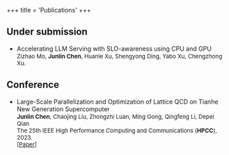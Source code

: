 +++
title = 'Publications'
+++

Under submission
---
- Accelerating LLM Serving with SLO-awareness using CPU and GPU</span> <br>
<font size="2">Zizhao Mo, **Junlin Chen**, Huanle Xu, Shengyong Ding, Yabo Xu, Chengzhong Xu.</font>

Conference
---
- Large-Scale Parallelization and Optimization of Lattice QCD on Tianhe New Generation Supercomputer</span> <br>
<font size="2">**Junlin Chen**, Chaojing Liu, Zhongzhi Luan, Ming Gong, Qingfeng Li, Depei Qian     
The 25th IEEE High Performance Computing and Communications (**HPCC**), 2023.</span><br>
\[[Paper](https://ieeexplore.ieee.org/document/10467018)\]</font>


